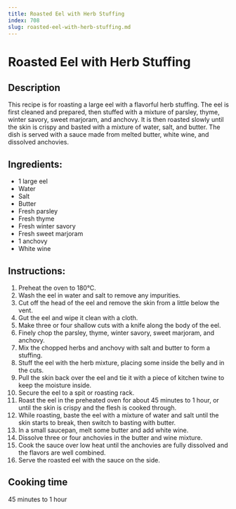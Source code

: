 ```yaml
---
title: Roasted Eel with Herb Stuffing
index: 708
slug: roasted-eel-with-herb-stuffing.md
---
```


# Roasted Eel with Herb Stuffing

## Description
This recipe is for roasting a large eel with a flavorful herb stuffing. The eel is first cleaned and prepared, then stuffed with a mixture of parsley, thyme, winter savory, sweet marjoram, and anchovy. It is then roasted slowly until the skin is crispy and basted with a mixture of water, salt, and butter. The dish is served with a sauce made from melted butter, white wine, and dissolved anchovies.

## Ingredients:
- 1 large eel
- Water
- Salt
- Butter
- Fresh parsley
- Fresh thyme
- Fresh winter savory
- Fresh sweet marjoram
- 1 anchovy
- White wine

## Instructions:
1. Preheat the oven to 180°C.
2. Wash the eel in water and salt to remove any impurities.
3. Cut off the head of the eel and remove the skin from a little below the vent.
4. Gut the eel and wipe it clean with a cloth.
5. Make three or four shallow cuts with a knife along the body of the eel.
6. Finely chop the parsley, thyme, winter savory, sweet marjoram, and anchovy.
7. Mix the chopped herbs and anchovy with salt and butter to form a stuffing.
8. Stuff the eel with the herb mixture, placing some inside the belly and in the cuts.
9. Pull the skin back over the eel and tie it with a piece of kitchen twine to keep the moisture inside.
10. Secure the eel to a spit or roasting rack.
11. Roast the eel in the preheated oven for about 45 minutes to 1 hour, or until the skin is crispy and the flesh is cooked through.
12. While roasting, baste the eel with a mixture of water and salt until the skin starts to break, then switch to basting with butter.
13. In a small saucepan, melt some butter and add white wine.
14. Dissolve three or four anchovies in the butter and wine mixture.
15. Cook the sauce over low heat until the anchovies are fully dissolved and the flavors are well combined.
16. Serve the roasted eel with the sauce on the side.

## Cooking time
45 minutes to 1 hour